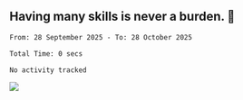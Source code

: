 ## Having many skills is never a burden. 👋

<!--START_SECTION:waka-->

```txt
From: 28 September 2025 - To: 28 October 2025

Total Time: 0 secs

No activity tracked
```

<!--END_SECTION:waka-->
![](https://komarev.com/ghpvc/?username=your-github-username&color=green&style=for-the-badge&abbreviated=true&base=18560)
